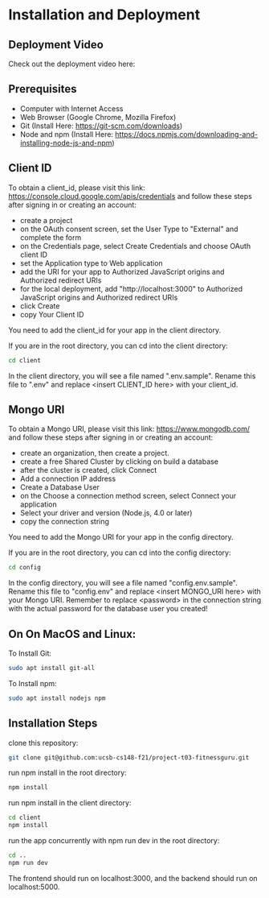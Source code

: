 # Installation and Deployment

## Deployment Video

Check out the deployment video here:

## Prerequisites

-   Computer with Internet Access
-   Web Browser (Google Chrome, Mozilla Firefox)
-   Git (Install Here: https://git-scm.com/downloads)
-   Node and npm (Install Here: https://docs.npmjs.com/downloading-and-installing-node-js-and-npm)

## Client ID

To obtain a client_id, please visit this link: https://console.cloud.google.com/apis/credentials and follow these steps after signing in or creating an account:

* create a project
* on the OAuth consent screen, set the User Type to "External" and complete the form
* on the Credentials page, select Create Credentials and choose OAuth client ID
* set the Application type to Web application
* add the URI for your app to Authorized JavaScript origins and Authorized redirect URIs
* for the local deployment, add "http://localhost:3000" to Authorized JavaScript origins and Authorized redirect URIs
* click Create
* copy Your Client ID

You need to add the client_id for your app in the client directory.

If you are in the root directory, you can cd into the client directory:

```sh
cd client
```

In the client directory, you will see a file named ".env.sample". Rename this file to ".env" and replace \<insert CLIENT_ID here> with your client_id.

## Mongo URI

To obtain a Mongo URI, please visit this link: https://www.mongodb.com/ and follow these steps after signing in or creating an account:

* create an organization, then create a project.
* create a free Shared Cluster by clicking on build a database
* after the cluster is created, click Connect
* Add a connection IP address
* Create a Database User
* on the Choose a connection method screen, select Connect your application
* Select your driver and version (Node.js, 4.0 or later)
* copy the connection string

You need to add the Mongo URI for your app in the config directory.

If you are in the root directory, you can cd into the config directory:

```sh
cd config
```

In the config directory, you will see a file named "config.env.sample". Rename this file to "config.env" and replace \<insert MONGO_URI here> with your Mongo URI. Remember to replace \<password> in the connection string with the actual password for the database user you created!

## On On MacOS and Linux:

To Install Git:

```sh
sudo apt install git-all
```

To Install npm:

```sh
sudo apt install nodejs npm
```

## Installation Steps

clone this repository:

```sh
git clone git@github.com:ucsb-cs148-f21/project-t03-fitnessguru.git
```

run npm install in the root directory:

```sh
npm install
```

run npm install in the client directory:

```sh
cd client
npm install
```

run the app concurrently with npm run dev in the root directory:

```sh
cd ..
npm run dev
```

The frontend should run on localhost:3000, and the backend should run on localhost:5000.
